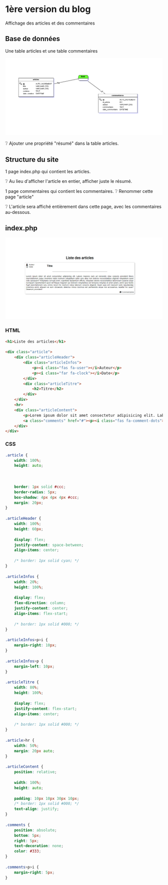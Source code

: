 # 1ère version du blog

Affichage des articles et des commentaires

## Base de données

Une table articles et une table commentaires

![image](images/mcdBlog.png)

❔ Ajouter une propriété "résumé" dans la table articles.

## Structure du site

1 page index.php qui contient les articles.

❔ Au lieu d'afficher l'article en entier, afficher juste le résumé.

1 page commentaires qui contient les commentaires. ❔ Renommer cette page "article"

❔ L'article sera affiché entièrement dans cette page, avec les commentaires au-dessous.

## index.php

![image](images/index.png)

### HTML

```html
<h1>Liste des articles</h1>

<div class="article">
    <div class="articleHeader">
        <div class="articleInfos">
            <p><i class="fas fa-user"></i>Auteur</p>
            <p><i class="far fa-clock"></i>Date</p>
        </div>
        <div class="articleTitre">
            <h2>Titre</h2>
        </div>
    </div>
    <hr>
    <div class="articleContent">
        <p>Lorem ipsum dolor sit amet consectetur adipisicing elit. Labore maiores nam ad reiciendis vitae corporis provident libero exercitationem sequi, inventore nobinostrum voluptatum optio vero alias rem dolores necessitatibus eligendi voluptatem quod odio quisquam? Voluptates corrupti enim, cupiditate laudantium officiisvoluptate ratione necessitatibus laboriosam quaerat sequi numquam reprehenderit quod vel! Eaque magnam qui dolorem voluptatibus est tempora voluptas et amet autemanimi quis facilis fugit exercitationem iure, omnis rerum hic nostrum natus laborum corporis eligendi. Quam quia sint nesciunt iusto repudiandae inventore animi aliquaex eum obcaecati, delectus minus ducimus est perferendis atque nisi accusamus, repellat hic quas? Deserunt, provident!</p>
        <a class="comments" href="#"><p><i class="fas fa-comment-dots"></i>Commentaires</p></a>
    </div>
</div>
```

### CSS
```css
.article {
    width: 100%;
    height: auto;

    

    border: 1px solid #ccc;
    border-radius: 5px;
    box-shadow: 4px 4px 4px #ccc;
    margin: 20px;
}

.articleHeader {
    width: 100%;
    height: 60px;

    display: flex;
    justify-content: space-between;
    align-items: center;

    /* border: 1px solid cyan; */
}

.articleInfos {
    width: 20%;
    height: 100%;

    display: flex;
    flex-direction: column;
    justify-content: center;
    align-items: flex-start;

    /* border: 1px solid #000; */
}

.articleInfos>p>i {
    margin-right: 10px;
}

.articleInfos>p {
    margin-left: 10px;
}

.articleTitre {
    width: 80%;
    height: 100%;

    display: flex;
    justify-content: flex-start;
    align-items: center;

    /* border: 1px solid #000; */
}

.article>hr {
    width: 50%;
    margin: 20px auto;
}

.articleContent {
    position: relative;

    width: 100%;
    height: auto;

    padding: 10px 10px 30px 10px;
    /* border: 1px solid #000; */
    text-align: justify;
}

.comments {
    position: absolute;
    bottom: 5px;
    right: 5px;
    text-decoration: none;
    color: #333;
}

.comments>p>i {
    margin-right: 5px;
}
```